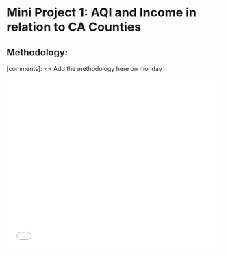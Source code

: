 # Mini Project 1: AQI and Income in relation to CA Counties
## Methodology: 
[comments]: <> Add the methodology here on monday
<iframe src="/plotly/income_aqi_fixed.html" width="100%" height="400px" style="border:none;"> </iframe>
